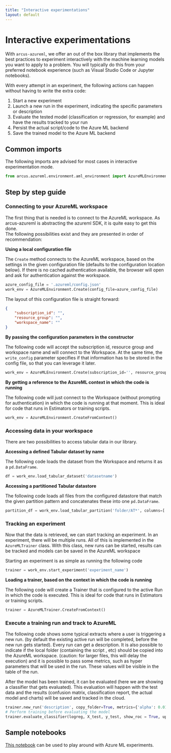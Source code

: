```yaml
---
title: "Interactive experimentations"
layout: default
---
```


# Interactive experimentations

With `arcus-azureml`, we offer an out of the box library that implements the best practices to experiment interactively with the machine learning models you want to apply to a problem.  You will typically do this from your preferred notebook experience (such as Visual Studio Code or Jupyter notebooks).  

With every attempt in an experiment, the following actions can happen without having to write the extra code:

1. Start a new experiment
1. Launch a new run in the experiment, indicating the specific parameters or description
1. Evaluate the tested model (classification or regression, for example) and have the results tracked to your run
1. Persist the actual script/code to the Azure ML backend
1. Save the trained model to the Azure ML backend

## Common imports

The following imports are advised for most cases in interactive experimentation mode.

```python
from arcus.azureml.environment.aml_environment import AzureMLEnvironment
```

## Step by step guide

### Connecting to your AzureML workspace

The first thing that is needed is to connect to the AzureML workspace.  As arcus-azureml is abstracting the azureml SDK, it is quite easy to get this done.  
The following possibilities exist and they are presented in order of recommendation:

__Using a local configuration file__

The `Create` method connects to the AzureML workspace, based on the settings in the given configuration file (defaults to the configuration location below).  If there is no cached authentication available, the browser will open and ask for authentication against the workspace.

```python
azure_config_file = '.azureml/config.json'
work_env = AzureMLEnvironment.Create(config_file=azure_config_file)
```

The layout of this configuration file is straight forward: 

```json
{
    "subscription_id": "",
    "resource_group": "",
    "workspace_name": ""
}
```
__By passing the configuration parameters in the constructor__

The following code will accept the subscription id, resource group and workspace name and will connect to the Workspace.  At the same time, the `write_config` parameter specifies if that information has to be stored in the config file, so that you can leverage it later.

```python
work_env = AzureMLEnvironment.Create(subscription_id='', resource_group='', workspace_name='', write_config=True)
```

__By getting a reference to the AzureML context in which the code is running__

The following code will just connect to the Workspace (without prompting for authentication) in which the code is running at that moment.  This is ideal for code that runs in Estimators or training scripts.

```python
work_env = AzureMLEnvironment.CreateFromContext()
```

### Accessing data in your workspace

There are two possibilities to access tabular data in our library.  

__Accessing a defined Tabular dataset by name__

The following code loads the dataset from the Workspace and returns it as a `pd.DataFrame`.

```python
df = work_env.load_tabular_dataset('datasetname')
```

__Accessing a partitioned Tabular datastore__

The following code loads all files from the configured datastore that match the given partition pattern and concatenates these into one `pd.DataFrame`.

```python
partition_df = work_env.load_tabular_partition('folder/AT*', columns=['Close', 'High', 'Isin'])
```

### Tracking an experiment

Now that the data is retrieved, we can start tracking an experiment.  In an experiment, there will be multiple runs.  All of this is implemented in the `AzureMLTrainer` class.  With this class, new runs can be started, results can be tracked and models can be saved in the AzureML workspace

Starting an experiment is as simple as running the following code 

```python
trainer = work_env.start_experiment('experiment_name')
```

__Loading a trainer, based on the context in which the code is running__

The following code will create a Trainer that is configured to the active Run in which the code is executed.  This is ideal for code that runs in Estimators or training scripts.

```python
trainer = AzureMLTrainer.CreateFromContext()
```

### Execute a training run and track to AzureML

The following code shows some typical extracts where a user is triggering a new run.  (by default the existing active run will be completed, before the new run gets started).  Every run can get a description.  It is also possible to indicate if the local folder (containing the script , etc) should be copied into the AzureML workspace.  (caution: for larger files, this will delay the execution) and it is possible to pass some metrics, such as hyper parameters that will be used in the run.  These values will be visible in the table of the run.

After the model has been trained, it can be evaluated (here we are showing a classifier that gets evaluated).  This evaluation will happen with the test data and the results (confusion matrix, classification report, the actual model and charts) will be saved and tracked in the cloud.

```python
trainer.new_run('description', copy_folder=True, metrics={'alpha': 0.01, 'kernel_size': 5})
# Perform training before evaluating the model
trainer.evaluate_classifier(logreg, X_test, y_test, show_roc = True, upload_model = True)   
```

## Sample notebooks

[This notebook](https://github.com/arcus-azure/arcus.azureml/tree/master/samples/interactive_experiments.ipynb) can be used to play around with Azure ML experiments.
